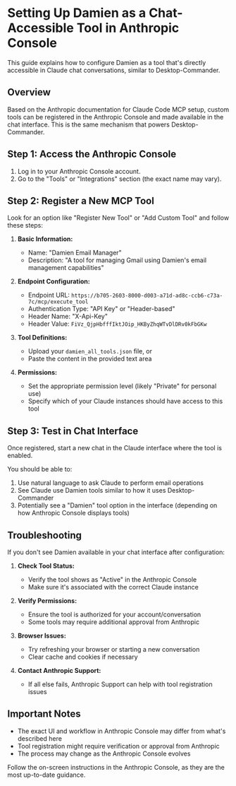 # Setting Up Damien as a Chat-Accessible Tool in Anthropic Console

This guide explains how to configure Damien as a tool that's directly accessible in Claude chat conversations, similar to Desktop-Commander.

## Overview

Based on the Anthropic documentation for Claude Code MCP setup, custom tools can be registered in the Anthropic Console and made available in the chat interface. This is the same mechanism that powers Desktop-Commander.

## Step 1: Access the Anthropic Console

1. Log in to your Anthropic Console account.
2. Go to the "Tools" or "Integrations" section (the exact name may vary).

## Step 2: Register a New MCP Tool

Look for an option like "Register New Tool" or "Add Custom Tool" and follow these steps:

1. **Basic Information:**
   - Name: "Damien Email Manager"
   - Description: "A tool for managing Gmail using Damien's email management capabilities"

2. **Endpoint Configuration:**
   - Endpoint URL: `https://b705-2603-8000-d003-a71d-ad8c-ccb6-c73a-7c/mcp/execute_tool`
   - Authentication Type: "API Key" or "Header-based"
   - Header Name: "X-Api-Key"
   - Header Value: `FiVz_QjpHbfffIktJOip_HKByZhqWTvDlDRv0kFbGKw`

3. **Tool Definitions:**
   - Upload your `damien_all_tools.json` file, or
   - Paste the content in the provided text area

4. **Permissions:**
   - Set the appropriate permission level (likely "Private" for personal use)
   - Specify which of your Claude instances should have access to this tool

## Step 3: Test in Chat Interface

Once registered, start a new chat in the Claude interface where the tool is enabled.

You should be able to:
1. Use natural language to ask Claude to perform email operations
2. See Claude use Damien tools similar to how it uses Desktop-Commander
3. Potentially see a "Damien" tool option in the interface (depending on how Anthropic Console displays tools)

## Troubleshooting

If you don't see Damien available in your chat interface after configuration:

1. **Check Tool Status:**
   - Verify the tool shows as "Active" in the Anthropic Console
   - Make sure it's associated with the correct Claude instance

2. **Verify Permissions:**
   - Ensure the tool is authorized for your account/conversation
   - Some tools may require additional approval from Anthropic

3. **Browser Issues:**
   - Try refreshing your browser or starting a new conversation
   - Clear cache and cookies if necessary

4. **Contact Anthropic Support:**
   - If all else fails, Anthropic Support can help with tool registration issues

## Important Notes

- The exact UI and workflow in Anthropic Console may differ from what's described here
- Tool registration might require verification or approval from Anthropic
- The process may change as the Anthropic Console evolves

Follow the on-screen instructions in the Anthropic Console, as they are the most up-to-date guidance.
